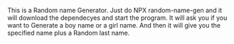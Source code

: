 This is a Random name Generator. Just do NPX random-name-gen and it will download the dependecyes and start the program. It will ask you if you want to Generate a boy name or a girl name. And then it will give you the specified name plus a Random last name.
